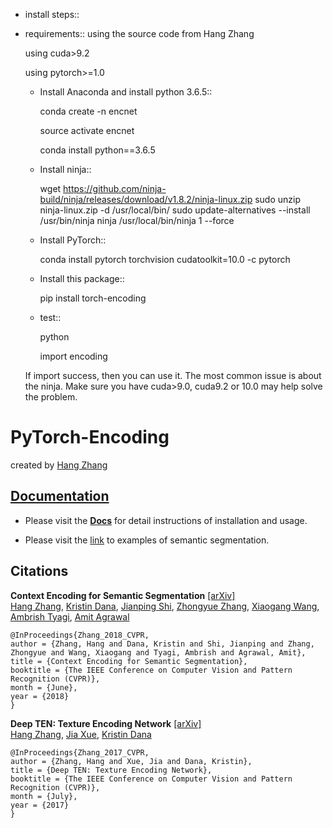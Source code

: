 * install steps::
* requirements::
    using the source code from Hang Zhang
    
    using cuda>9.2
    
    using pytorch>=1.0
    
  * Install Anaconda and install python 3.6.5::
     
     conda create -n encnet
     
     source activate encnet
     
     conda install python==3.6.5

  * Install ninja::

     wget https://github.com/ninja-build/ninja/releases/download/v1.8.2/ninja-linux.zip
     sudo unzip ninja-linux.zip -d /usr/local/bin/
     sudo update-alternatives --install /usr/bin/ninja ninja /usr/local/bin/ninja 1 --force

  * Install PyTorch::

     conda install pytorch torchvision cudatoolkit=10.0 -c pytorch

  * Install this package::

     pip install torch-encoding
     
  * test::
  
    python
    
    import encoding
    
  If import success, then you can use it. The most common issue is about the ninja. Make sure you have cuda>9.0, cuda9.2 or 10.0 may help solve the problem.

    



# PyTorch-Encoding

created by [Hang Zhang](http://hangzh.com/)

## [Documentation](http://hangzh.com/PyTorch-Encoding/)

- Please visit the [**Docs**](http://hangzh.com/PyTorch-Encoding/) for detail instructions of installation and usage. 

- Please visit the [link](http://hangzh.com/PyTorch-Encoding/experiments/segmentation.html) to examples of semantic segmentation.

## Citations

**Context Encoding for Semantic Segmentation** [[arXiv]](https://arxiv.org/pdf/1803.08904.pdf)  
 [Hang Zhang](http://hangzh.com/), [Kristin Dana](http://eceweb1.rutgers.edu/vision/dana.html), [Jianping Shi](http://shijianping.me/), [Zhongyue Zhang](http://zhongyuezhang.com/), [Xiaogang Wang](http://www.ee.cuhk.edu.hk/~xgwang/), [Ambrish Tyagi](https://scholar.google.com/citations?user=GaSWCoUAAAAJ&hl=en), [Amit Agrawal](http://www.amitkagrawal.com/)
```
@InProceedings{Zhang_2018_CVPR,
author = {Zhang, Hang and Dana, Kristin and Shi, Jianping and Zhang, Zhongyue and Wang, Xiaogang and Tyagi, Ambrish and Agrawal, Amit},
title = {Context Encoding for Semantic Segmentation},
booktitle = {The IEEE Conference on Computer Vision and Pattern Recognition (CVPR)},
month = {June},
year = {2018}
}
```

**Deep TEN: Texture Encoding Network** [[arXiv]](https://arxiv.org/pdf/1612.02844.pdf)  
  [Hang Zhang](http://hangzh.com/), [Jia Xue](http://jiaxueweb.com/), [Kristin Dana](http://eceweb1.rutgers.edu/vision/dana.html)
```
@InProceedings{Zhang_2017_CVPR,
author = {Zhang, Hang and Xue, Jia and Dana, Kristin},
title = {Deep TEN: Texture Encoding Network},
booktitle = {The IEEE Conference on Computer Vision and Pattern Recognition (CVPR)},
month = {July},
year = {2017}
}
```
